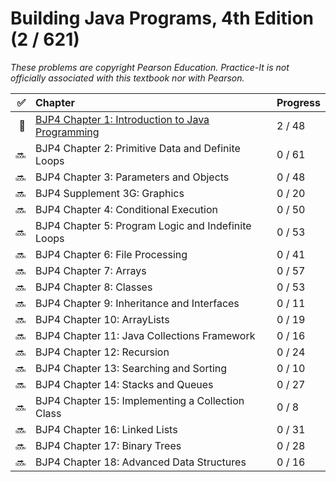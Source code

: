 # Building Java Programs, 4th Edition (2 / 621)

_These problems are copyright Pearson Education. Practice-It is not officially
associated with this textbook nor with Pearson._

|  ✅ | Chapter                                                       | Progress |
| --: | :------------------------------------------------------------ | :------- |
|  🚧 | [BJP4 Chapter 1: Introduction to Java Programming](chapter01) | 2 / 48   |
|  🔜 | BJP4 Chapter 2: Primitive Data and Definite Loops             | 0 / 61   |
|  🔜 | BJP4 Chapter 3: Parameters and Objects                        | 0 / 48   |
|  🔜 | BJP4 Supplement 3G: Graphics                                  | 0 / 20   |
|  🔜 | BJP4 Chapter 4: Conditional Execution                         | 0 / 50   |
|  🔜 | BJP4 Chapter 5: Program Logic and Indefinite Loops            | 0 / 53   |
|  🔜 | BJP4 Chapter 6: File Processing                               | 0 / 41   |
|  🔜 | BJP4 Chapter 7: Arrays                                        | 0 / 57   |
|  🔜 | BJP4 Chapter 8: Classes                                       | 0 / 53   |
|  🔜 | BJP4 Chapter 9: Inheritance and Interfaces                    | 0 / 11   |
|  🔜 | BJP4 Chapter 10: ArrayLists                                   | 0 / 19   |
|  🔜 | BJP4 Chapter 11: Java Collections Framework                   | 0 / 16   |
|  🔜 | BJP4 Chapter 12: Recursion                                    | 0 / 24   |
|  🔜 | BJP4 Chapter 13: Searching and Sorting                        | 0 / 10   |
|  🔜 | BJP4 Chapter 14: Stacks and Queues                            | 0 / 27   |
|  🔜 | BJP4 Chapter 15: Implementing a Collection Class              | 0 / 8    |
|  🔜 | BJP4 Chapter 16: Linked Lists                                 | 0 / 31   |
|  🔜 | BJP4 Chapter 17: Binary Trees                                 | 0 / 28   |
|  🔜 | BJP4 Chapter 18: Advanced Data Structures                     | 0 / 16   |
